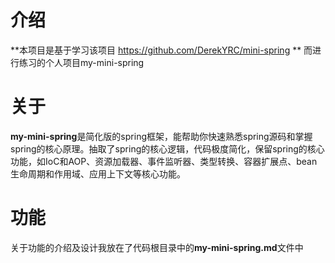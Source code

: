 # 介绍

**本项目是基于学习该项目 https://github.com/DerekYRC/mini-spring **
而进行练习的个人项目my-mini-spring



# 关于

**my-mini-spring**是简化版的spring框架，能帮助你快速熟悉spring源码和掌握spring的核心原理。抽取了spring的核心逻辑，代码极度简化，保留spring的核心功能，如IoC和AOP、资源加载器、事件监听器、类型转换、容器扩展点、bean生命周期和作用域、应用上下文等核心功能。

# 功能

关于功能的介绍及设计我放在了代码根目录中的**my-mini-spring.md**文件中
